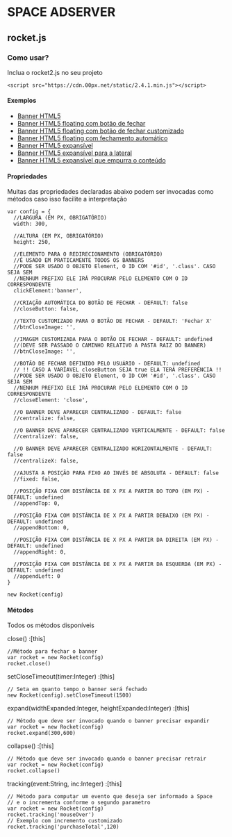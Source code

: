 # SPACE ADSERVER
## rocket.js
### Como usar?
Inclua o rocket2.js no seu projeto
```demo
<script src="https://cdn.00px.net/static/2.4.1.min.js"></script>
```

#### Exemplos

+ [Banner HTML5](https://spaceadx.github.io/doc/html5/)
+ [Banner HTML5 floating com botão de fechar](https://spaceadx.github.io/doc/floating/)
+ [Banner HTML5 floating com botão de fechar customizado](https://spaceadx.github.io/doc/floating_custom/)
+ [Banner HTML5 floating com fechamento automático](https://spaceadx.github.io/doc/floating_timeout/)
+ [Banner HTML5 expansível](https://spaceadx.github.io/doc/expansivel/)
+ [Banner HTML5 expansível para a lateral](https://spaceadx.github.io/doc/expansivel_left/)
+ [Banner HTML5 expansível que empurra o conteúdo](https://spaceadx.github.io/doc/expansivel_push/)

#### Propriedades
Muitas das propriedades declaradas abaixo podem ser invocadas como métodos caso isso facilite a interpretação

```
var config = {
  //LARGURA (EM PX, OBRIGATÓRIO)
  width: 300,

  //ALTURA (EM PX, OBRIGATÓRIO)
  height: 250,

  //ELEMENTO PARA O REDIRECIONAMENTO (OBRIGATÓRIO)
  //É USADO EM PRATICAMENTE TODOS OS BANNERS
  //PODE SER USADO O OBJETO Element, O ID COM '#id', '.class'. CASO SEJA SEM
  //NENHUM PREFIXO ELE IRÁ PROCURAR PELO ELEMENTO COM O ID CORRESPONDENTE
  clickElement:'banner',

  //CRIAÇÃO AUTOMÁTICA DO BOTÃO DE FECHAR - DEFAULT: false
  //closeButton: false,

  //TEXTO CUSTOMIZADO PARA O BOTÃO DE FECHAR - DEFAULT: 'Fechar X'
  //btnCloseImage: '',

  //IMAGEM CUSTOMIZADA PARA O BOTÃO DE FECHAR - DEFAULT: undefined
  //(DEVE SER PASSADO O CAMINHO RELATIVO A PASTA RAIZ DO BANNER)
  //btnCloseImage: '',

  //BOTÃO DE FECHAR DEFINIDO PELO USUÁRIO - DEFAULT: undefined
  // !! CASO A VARÍAVEL closeButton SEJA true ELA TERÁ PREFERÊNCIA !!
  //PODE SER USADO O OBJETO Element, O ID COM '#id', '.class'. CASO SEJA SEM
  //NENHUM PREFIXO ELE IRÁ PROCURAR PELO ELEMENTO COM O ID CORRESPONDENTE
  //closeElement: 'close',

  //O BANNER DEVE APARECER CENTRALIZADO - DEFAULT: false
  //centralize: false,

  //O BANNER DEVE APARECER CENTRALIZADO VERTICALMENTE - DEFAULT: false
  //centralizeY: false,

  //O BANNER DEVE APARECER CENTRALIZADO HORIZONTALMENTE - DEFAULT: false
  //centralizeX: false,

  //AJUSTA A POSIÇÃO PARA FIXO AO INVÉS DE ABSOLUTA - DEFAULT: false
  //fixed: false,

  //POSIÇÃO FIXA COM DISTÂNCIA DE X PX A PARTIR DO TOPO (EM PX) - DEFAULT: undefined
  //appendTop: 0,

  //POSIÇÃO FIXA COM DISTÂNCIA DE X PX A PARTIR DEBAIXO (EM PX) - DEFAULT: undefined
  //appendBottom: 0,

  //POSIÇÃO FIXA COM DISTÂNCIA DE X PX A PARTIR DA DIREITA (EM PX) - DEFAULT: undefined
  //appendRight: 0,

  //POSIÇÃO FIXA COM DISTÂNCIA DE X PX A PARTIR DA ESQUERDA (EM PX) - DEFAULT: undefined
  //appendLeft: 0
}

new Rocket(config)
```

#### Métodos
Todos os métodos disponíveis

close() :[this]
```
//Método para fechar o banner
var rocket = new Rocket(config)
rocket.close()
```
setCloseTimeout(timer:Integer) :[this]
```
// Seta em quanto tempo o banner será fechado
new Rocket(config).setCloseTimeout(1500)
```
expand(widthExpanded:Integer, heightExpanded:Integer) :[this]
```
// Método que deve ser invocado quando o banner precisar expandir
var rocket = new Rocket(config)
rocket.expand(300,600)
```
collapse() :[this]
```
// Método que deve ser invocado quando o banner precisar retrair
var rocket = new Rocket(config)
rocket.collapse()
```

tracking(event:String, inc:Integer) :[this]
```
// Método para computar um evento que deseja ser informado a Space
// e o incrementa conforme o segundo parametro
var rocket = new Rocket(config)
rocket.tracking('mouseOver')
// Exemplo com incremento customizado
rocket.tracking('purchaseTotal',120)
```